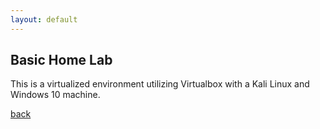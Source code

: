 ```yaml
---
layout: default
---
```


## Basic Home Lab

This is a virtualized environment utilizing Virtualbox with a Kali Linux and Windows 10 machine. 


[back](./)
